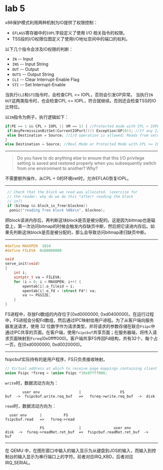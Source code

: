 # lab 5

x86保护模式利用两种机制为IO提供了权限控制：

- `EFLAGS`寄存器中的`IOPL`字段定义了使用 I/O 相关指令的权限。
- TSS段的I/O权限位图定义了使用I/O地址空间中的端口的权利。

以下几个指令会涉及IO权限的判断：

- `IN` -- Input
- `INS` -- Input String
- `OUT` -- Output
- `OUTS` -- Output String
- `CLI` -- Clear Interrupt-Enable Flag
- `STI` -- Set Interrupt-Enable

当执行`CLI`和`STI`指令时，会检查CPL <= IOPL，否则会引发GP异常。
当执行`IN` `OUT`这两类指令时，也会检查CPL <= IOPL，符合就继续。否则还会检查TSS的IO比特位。

以`IN`指令为例子，执行逻辑如下：

```c
if(PE == 1 && CPL > IOPL || VM == 1) { //Protected mode with CPL > IOPL or virtual-8086 mode
 if(AnyPermissionBitSet(CurrentIOPort())) Exception(GP(0)); //If any I/O Permission Bit for I/O port being accessed == 1 the I/O operation is not allowed
 else Destination = Source; //I/O operation is allowed; Reads from selected I/O port
}
else Destination = Source; //Real Mode or Protected Mode with CPL <= IOPL; Reads from selected I/O port
```

---

> Do you have to do anything else to ensure that this I/O privilege setting is saved and restored properly when you subsequently switch from one environment to another? Why?

不需要额外操作，从CPL = 0的环境iret时，允许EFLAG恢复IOPL。

---

```c
 // Check that the block we read was allocated. (exercise for
 // the reader: why do we do this *after* reading the block
 // in?)
 if (bitmap && block_is_free(blockno))
  panic("reading free block %08x\n", blockno);
```

把block读进内存后，再判断这块block是否是被分配的。这是因为bitmap也是磁盘上，第一次访问bitmap的时候会触发内存缺页中断，然后把它读进内存后。如果先判断这块block是否是被分配的，那么会导致访问bitmap递归缺页中断。

---

```c
#define MAXOPEN  1024
#define FILEVA  0xD0000000

void
serve_init(void)
{
    int i;
    uintptr_t va = FILEVA;
    for (i = 0; i < MAXOPEN; i++) {
        opentab[i].o_fileid = i;
        opentab[i].o_fd = (struct Fd*) va;
        va += PGSIZE;
    }
}
```

FS进程中，存放Fd数组的内存位于[0xd0000000, 0xd0400000)。在运行过程中，FS进程会分配Fd数组，然后通过IPC映射给用户进程。为了从客户端向服务器发送请求，使用 32 位数字作为请求类型，并将请求的参数存储在联合`Fsipc`中通过IPC共享的页面。在客户端，使用`fsipcbuf`共享页面；在服务器端，将传入请求页面映射到`fsreq`(0x0ffff000)。客户端共享FS传回Fd结构，共有32个，每个占一页，在[0xd0000000, 0xd0020000)。

---

fsipcbuf实际持有的是用户程序，FS只负责接收映射。

```c
// Virtual address at which to receive page mappings containing client requests.
union Fsipc *fsreq = (union Fsipc *)0x0ffff000;
```

`write`时，数据流动方向为：

```
        user env                  |                  FS
buf  ->  fsipcbuf.write.req_buf   =>   fsreq->write.req_buf  ->  disk
```

`read`时，数据流动方向为：

```
  user env      |          FS
fsipcbuf.read   =>   fsreq->read

                FS                |               user env
disk  ->  fsreq->readRet.ret_buf  =>  fsipcbuf.readRet.ret_buf  ->   buf
```

---

在 QEMU 中，在图形窗口中输入的输入显示为从键盘到JOS的输入，而输入到控制台的输入显示为串行端口上的字符。前者对应IRQ_KBD，后者对应IRQ_SERIAL。